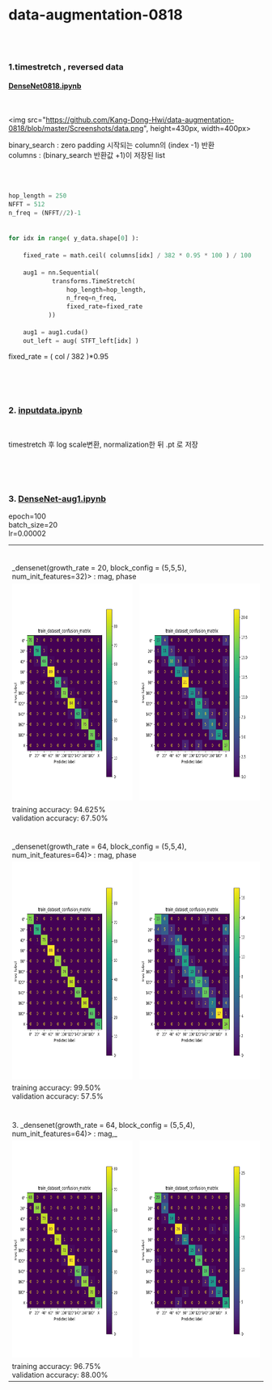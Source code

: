 # data-augmentation-0818



<br><br>
### 1.timestretch , reversed data
#### [DenseNet0818.ipynb](https://github.com/Kang-Dong-Hwi/data-augmentation-0818/blob/master/DenseNet0818.ipynb)
<br>

<img src="https://github.com/Kang-Dong-Hwi/data-augmentation-0818/blob/master/Screenshots/data.png", height=430px, width=400px>


binary_search : zero padding 시작되는 column의 (index -1) 반환 <br>
columns  : (binary_search 반환값 +1)이 저장된 list



<br>

~~~python

hop_length = 250
NFFT = 512
n_freq = (NFFT//2)-1


for idx in range( y_data.shape[0] ):

    fixed_rate = math.ceil( columns[idx] / 382 * 0.95 * 100 ) / 100

    aug1 = nn.Sequential(
            transforms.TimeStretch( 
                hop_length=hop_length, 
                n_freq=n_freq, 
                fixed_rate=fixed_rate 
           ))

    aug1 = aug1.cuda()
    out_left = aug( STFT_left[idx] )

~~~
fixed_rate = ( col / 382 )*0.95 

<br><br><br>

### 2. [inputdata.ipynb](https://github.com/Kang-Dong-Hwi/data-augmentation/blob/master/inputdata.ipynb)
<br>

timestretch 후
log scale변환, normalization한 뒤
.pt 로 저장

<br><br><br>
### 3. [DenseNet-aug1.ipynb](https://github.com/Kang-Dong-Hwi/data-augmentation/blob/master/DenseNet-aug1.ipynb)


<!--
1. _densenet(growth_rate = 20, block_config = (5,5,5), num_init_features=32)>  : mag, phase
2. _densenet(growth_rate = 64, block_config = (5,5,4), num_init_features=64)>  : mag, phase
3. _densenet(growth_rate = 64, block_config = (5,5,4), num_init_features=64)>  : only mag
-->

epoch=100<br>
batch_size=20<br>
lr=0.00002<br>

<table>

  <tr> 
      <td colspan="4"><br><br>  _densenet(growth_rate = 20, block_config = (5,5,5), num_init_features=32)>  : mag, phase  </td>
  </tr>

  <tr>
    <td> <img src="https://github.com/Kang-Dong-Hwi/data-augmentation/blob/master/screenshots/timestretch_train_confusion_matrix.png", height=430px, width=400px> </td>
    <td> <img src="https://github.com/Kang-Dong-Hwi/data-augmentation/blob/master/screenshots/time_stretch_train_dataset_confusion_matrix.png", height=430px, width=400px></td>
    
 </tr>
  
  <tr> 
      <td colspan="4">
       training accuracy: 94.625%<br>
       validation accuracy: 67.50%<br>
      </td>
  </tr>
  
  
    
  <tr> 
      <td colspan="4"><br><br> _densenet(growth_rate = 64, block_config = (5,5,4), num_init_features=64)>  : mag, phase </td>
  </tr>

  <tr>
    <td> <img src="https://github.com/Kang-Dong-Hwi/data-augmentation/blob/master/screenshots/timestretch_train_confusion_matrix2.png", height=430px, width=400px> </td>
    <td> <img src="https://github.com/Kang-Dong-Hwi/data-augmentation/blob/master/screenshots/time_stretch_train_dataset_confusion_matrix2.png", height=430px, width=400px></td>
  </tr>
  
  <tr> 
      <td colspan="4">
       training accuracy: 99.50%<br>
       validation accuracy: 57.5%<br>
      </td>
  </tr>
  
  
    
  <tr> 
      <td colspan="4"><br><br> 3. _densenet(growth_rate = 64, block_config = (5,5,4), num_init_features=64)>  : mag,_  </td>
  </tr>

  <tr>
    <td> <img src="https://github.com/Kang-Dong-Hwi/data-augmentation/blob/master/screenshots/timestretch_train_confusion_matrix3.png", height=430px, width=400px> </td>
    <td> <img src="https://github.com/Kang-Dong-Hwi/data-augmentation/blob/master/screenshots/time_stretch_train_dataset_confusion_matrix3.png", height=430px, width=400px></td>
  </tr>
  
  <tr> 
      <td colspan="4">
       training accuracy: 96.75%<br>
       validation accuracy: 88.00%<br>
      </td>
  </tr>
  
  
  
</table>
